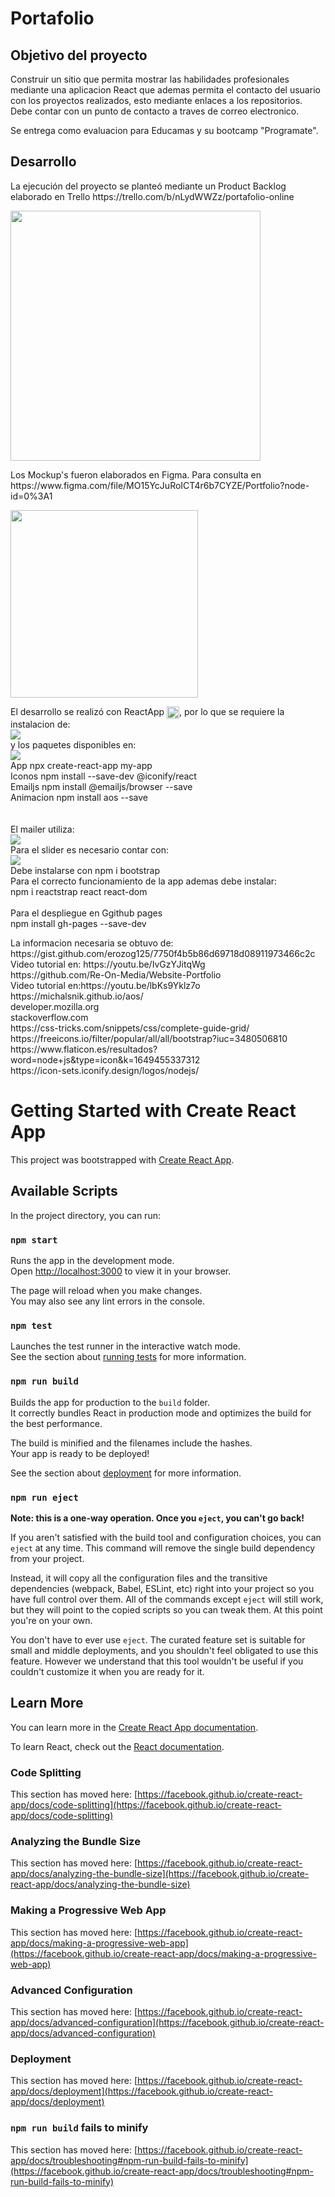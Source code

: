 <h1>Portafolio </h1>



<h2>Objetivo del proyecto</h2>
<p>Construir un sitio que permita mostrar las habilidades profesionales mediante una aplicacion React que ademas permita el contacto del usuario con los proyectos realizados, esto mediante enlaces a los repositorios. Debe contar con un punto de contacto a traves de correo electronico.</br>

Se entrega como evaluacion para Educamas y su bootcamp "Programate".</p> 

   
<h2>Desarrollo</h2>

<p>La ejecución del proyecto se planteó mediante un Product Backlog elaborado en Trello https://trello.com/b/nLydWWZz/portafolio-online</p>

<img src= "https://user-images.githubusercontent.com/97111500/162536025-3b3afb08-73e5-4d32-90f4-da4af6d2a971.png" width="400px" heigth="250px">

<p>Los Mockup's fueron elaborados en Figma. Para  consulta en https://www.figma.com/file/MO15YcJuRoICT4r6b7CYZE/Portfolio?node-id=0%3A1</P>

<img src="https://user-images.githubusercontent.com/97111500/162536839-2c5a213a-4554-467c-a2a7-d3ec72e9485b.png" width="300px" heigth="800px"> 

<p>El desarrollo se realizó con ReactApp <img src="https://user-images.githubusercontent.com/97111500/154511207-4f81cf14-621e-4b5c-aae8-3dffc219ceeb.png" min-width="20px" max-width="20px" width="20px" align="center" alt="Computador">, por lo que se requiere la instalacion de: 
<br/>
<img src= https://user-images.githubusercontent.com/97111500/162537985-ecce4fb8-0406-4e5c-a01b-7d34e4b6c4eb.png>
<br/>  
y los paquetes disponibles en:  
<br/> 
<img src= "https://user-images.githubusercontent.com/97111500/162538576-bdcd4679-b08e-4cd3-8511-745ad439b955.png" >
<br/> 
App npx create-react-app my-app<br/>   
Iconos npm install --save-dev @iconify/react  <br/> 
Emailjs npm install @emailjs/browser --save<br/>
Animacion npm install aos --save <br/>   
<br/>
<br/>
El mailer utiliza:<br/>
<img src="https://user-images.githubusercontent.com/97111500/162541144-7b75279e-192a-411f-8049-53f89bfa998a.png">  <br/> 
Para el slider es necesario contar con:
<br/> 
<img src="https://user-images.githubusercontent.com/97111500/162541713-ae984c2f-d01e-45b3-847d-33e8fadc374e.png">
<br/> 
Debe instalarse con npm i bootstrap <br/> 
Para el correcto funcionamiento de la app ademas debe instalar:<br/> 
npm i reactstrap react react-dom  <br/> 
<br/> 
Para el despliegue en Ggithub pages  
<br/> 
npm install gh-pages --save-dev  
</p>

<p>La informacion necesaria se obtuvo de:</br>
https://gist.github.com/erozog125/7750f4b5b86d69718d08911973466c2c</br>
Video tutorial en: https://youtu.be/IvGzYJitqWg</br>
https://github.com/Re-On-Media/Website-Portfolio</br>
Video tutorial en:https://youtu.be/lbKs9Yklz7o</br>
https://michalsnik.github.io/aos/<br/>
developer.mozilla.org</br>
stackoverflow.com</br>
https://css-tricks.com/snippets/css/complete-guide-grid/</br>
https://freeicons.io/filter/popular/all/all/bootstrap?iuc=3480506810 </br>
https://www.flaticon.es/resultados?word=node+js&type=icon&k=1649455337312 </br>
https://icon-sets.iconify.design/logos/nodejs/ </br>
</p>




# Getting Started with Create React App

This project was bootstrapped with [Create React App](https://github.com/facebook/create-react-app).

## Available Scripts

In the project directory, you can run:

### `npm start`

Runs the app in the development mode.\
Open [http://localhost:3000](http://localhost:3000) to view it in your browser.

The page will reload when you make changes.\
You may also see any lint errors in the console.

### `npm test`

Launches the test runner in the interactive watch mode.\
See the section about [running tests](https://facebook.github.io/create-react-app/docs/running-tests) for more information.

### `npm run build`

Builds the app for production to the `build` folder.\
It correctly bundles React in production mode and optimizes the build for the best performance.

The build is minified and the filenames include the hashes.\
Your app is ready to be deployed!

See the section about [deployment](https://facebook.github.io/create-react-app/docs/deployment) for more information.

### `npm run eject`

**Note: this is a one-way operation. Once you `eject`, you can't go back!**

If you aren't satisfied with the build tool and configuration choices, you can `eject` at any time. This command will remove the single build dependency from your project.

Instead, it will copy all the configuration files and the transitive dependencies (webpack, Babel, ESLint, etc) right into your project so you have full control over them. All of the commands except `eject` will still work, but they will point to the copied scripts so you can tweak them. At this point you're on your own.

You don't have to ever use `eject`. The curated feature set is suitable for small and middle deployments, and you shouldn't feel obligated to use this feature. However we understand that this tool wouldn't be useful if you couldn't customize it when you are ready for it.

## Learn More

You can learn more in the [Create React App documentation](https://facebook.github.io/create-react-app/docs/getting-started).

To learn React, check out the [React documentation](https://reactjs.org/).

### Code Splitting

This section has moved here: [https://facebook.github.io/create-react-app/docs/code-splitting](https://facebook.github.io/create-react-app/docs/code-splitting)

### Analyzing the Bundle Size

This section has moved here: [https://facebook.github.io/create-react-app/docs/analyzing-the-bundle-size](https://facebook.github.io/create-react-app/docs/analyzing-the-bundle-size)

### Making a Progressive Web App

This section has moved here: [https://facebook.github.io/create-react-app/docs/making-a-progressive-web-app](https://facebook.github.io/create-react-app/docs/making-a-progressive-web-app)

### Advanced Configuration

This section has moved here: [https://facebook.github.io/create-react-app/docs/advanced-configuration](https://facebook.github.io/create-react-app/docs/advanced-configuration)

### Deployment

This section has moved here: [https://facebook.github.io/create-react-app/docs/deployment](https://facebook.github.io/create-react-app/docs/deployment)

### `npm run build` fails to minify

This section has moved here: [https://facebook.github.io/create-react-app/docs/troubleshooting#npm-run-build-fails-to-minify](https://facebook.github.io/create-react-app/docs/troubleshooting#npm-run-build-fails-to-minify)
